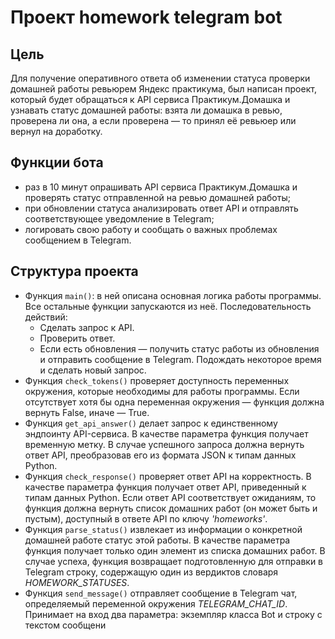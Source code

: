 # Проект homework telegram bot
## Цель
Для получение оперативного ответа об изменении статуса проверки домашней работы ревьюрем Яндекс практикума, был написан проект, который будет обращаться к API сервиса Практикум.Домашка и узнавать статус домашней работы: взята ли домашка в ревью, проверена ли она, а если проверена — то принял её ревьюер или вернул на доработку.
## Функции бота
- раз в 10 минут опрашивать API сервиса Практикум.Домашка и проверять статус отправленной на ревью домашней работы;
- при обновлении статуса анализировать ответ API и отправлять соответствующее уведомление в Telegram;
- логировать свою работу и сообщать о важных проблемах сообщением в Telegram.

## Структура проекта
- Функция `main()`: в ней описана основная логика работы программы. Все остальные функции запускаются из неё. Последовательность действий:
  - Сделать запрос к API.
  - Проверить ответ.
  - Если есть обновления — получить статус работы из обновления и отправить сообщение в Telegram.
Подождать некоторое время и сделать новый запрос.
- Функция `check_tokens()` проверяет доступность переменных окружения, которые необходимы для работы программы. Если отсутствует хотя бы одна переменная окружения — функция должна вернуть False, иначе — True.
- Функция `get_api_answer()` делает запрос к единственному эндпоинту API-сервиса. В качестве параметра функция получает временную метку. В случае успешного запроса должна вернуть ответ API, преобразовав его из формата JSON к типам данных Python.
- Функция `check_response()` проверяет ответ API на корректность. В качестве параметра функция получает ответ API, приведенный к типам данных Python. Если ответ API соответствует ожиданиям, то функция должна вернуть список домашних работ (он может быть и пустым), доступный в ответе API по ключу *'homeworks'*.
- Функция `parse_status()` извлекает из информации о конкретной домашней работе статус этой работы. В качестве параметра функция получает только один элемент из списка домашних работ. В случае успеха, функция возвращает подготовленную для отправки в Telegram строку, содержащую один из вердиктов словаря *HOMEWORK_STATUSES*.
- Функция `send_message()` отправляет сообщение в Telegram чат, определяемый переменной окружения *TELEGRAM_CHAT_ID*. Принимает на вход два параметра: экземпляр класса Bot и строку с текстом сообщени
